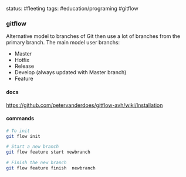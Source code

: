 status: #fleeting 
tags: #education/programing #gitflow
### gitflow

Alternative model to branches of Git then use a lot of branches from the primary branch.
The main model user branchs:
- Master
- Hotfix
- Release
- Develop (always updated with Master branch)
- Feature

#### docs
https://github.com/petervanderdoes/gitflow-avh/wiki/Installation

#### commands
```bash
# To init
git flow init

# Start a new branch
git flow feature start newbranch

# Finish the new branch
git flow feature finish  newbranch
```

